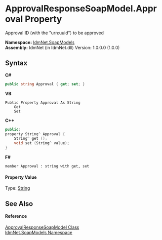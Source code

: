 # ApprovalResponseSoapModel.Approval Property 
 

Approval ID (with the "urn:uuid") to be approved

**Namespace:**&nbsp;<a href="N_IdmNet_SoapModels">IdmNet.SoapModels</a><br />**Assembly:**&nbsp;IdmNet (in IdmNet.dll) Version: 1.0.0.0 (1.0.0)

## Syntax

**C#**<br />
``` C#
public string Approval { get; set; }
```

**VB**<br />
``` VB
Public Property Approval As String
	Get
	Set
```

**C++**<br />
``` C++
public:
property String^ Approval {
	String^ get ();
	void set (String^ value);
}
```

**F#**<br />
``` F#
member Approval : string with get, set

```


#### Property Value
Type: <a href="http://msdn2.microsoft.com/en-us/library/s1wwdcbf" target="_blank">String</a>

## See Also


#### Reference
<a href="T_IdmNet_SoapModels_ApprovalResponseSoapModel">ApprovalResponseSoapModel Class</a><br /><a href="N_IdmNet_SoapModels">IdmNet.SoapModels Namespace</a><br />